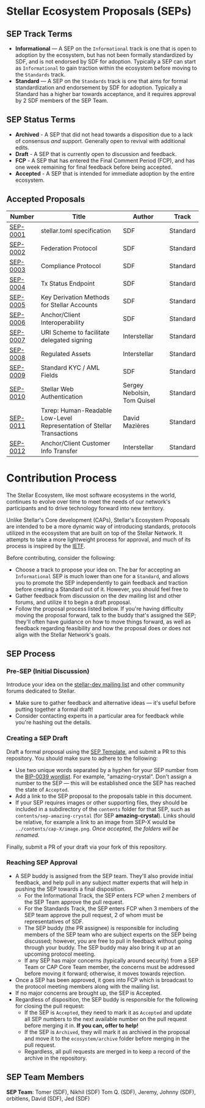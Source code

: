 # Stellar Ecosystem Proposals (SEPs)

## SEP Track Terms
* **Informational** — A SEP on the `Informational` track is one that is open to adoption by the
  ecosystem, but has not been formally standardized by SDF, and is not endorsed by SDF for
  adoption. Typically a SEP can start as `Informational` to gain traction within the ecosystem
  before moving to the `Standards` track.
* **Standard** — A SEP on the `Standards` track is one that aims for formal standardization and
  endorsement by SDF for adoption. Typically a Standard has a higher bar towards acceptance, and it
  requires approval by 2 SDF members of the SEP Team.

## SEP Status Terms
* **Archived** - A SEP that did not head towards a disposition due to a lack of consensus _and_
  support. Generally open to revival with additional edits.
* **Draft** - A SEP that is currently open to discussion and feedback.
* **FCP** - A SEP that has entered the Final Comment Period (FCP), and has one week remaining
  for final feedback before being accepted.
* **Accepted** - A SEP that is intended for immediate adoption by the entire ecosystem.

## Accepted Proposals

| Number | Title | Author | Track |
| --- | --- | --- | --- |
| [SEP-0001](sep-0001.md) | stellar.toml specification | SDF | Standard |
| [SEP-0002](sep-0002.md) | Federation Protocol | SDF | Standard |
| [SEP-0003](sep-0003.md) | Compliance Protocol | SDF | Standard |
| [SEP-0004](sep-0004.md) | Tx Status Endpoint | SDF | Standard |
| [SEP-0005](sep-0005.md) | Key Derivation Methods for Stellar Accounts | SDF | Standard |
| [SEP-0006](sep-0006.md) | Anchor/Client Interoperability | SDF | Standard |
| [SEP-0007](sep-0007.md) | URI Scheme to facilitate delegated signing | Interstellar | Standard |
| [SEP-0008](sep-0008.md) | Regulated Assets | Interstellar | Standard |
| [SEP-0009](sep-0009.md) | Standard KYC / AML Fields | SDF | Standard |
| [SEP-0010](sep-0010.md) | Stellar Web Authentication | Sergey Nebolsin, Tom Quisel | Standard |
| [SEP-0011](sep-0011.md) | Txrep: Human-Readable Low-Level Representation of Stellar Transactions | David Mazières | Standard |
| [SEP-0012](sep-0012.md) | Anchor/Client Customer Info Transfer | Interstellar | Standard |

# Contribution Process

The Stellar Ecosystem, like most software ecosystems in the world, continues to evolve over time to
meet the needs of our network's participants and to drive technology forward into new territory.

Unlike Stellar's Core development (CAPs), Stellar's Ecosystem Proposals are intended to be a more
dynamic way of introducing standards, protocols utilized in the ecosystem that are built on top of
the Stellar Network. It attempts to take a more lightweight process for approval, and much of its
process is inspired by the [IETF][ietf].

Before contributing, consider the following:

- Choose a track to propose your idea on. The bar for accepting an `Informational` SEP is much
  lower than one for a `Standard`, and allows you to promote the SEP independently to gain feedback
  and traction before creating a Standard out of it. However, you should feel free to 
- Gather feedback from discussion on the dev mailing list and other forums, and utilize it to begin
  a draft proposal.
- Follow the proposal process listed below. If you're having difficulty moving the proposal
  forward, talk to the buddy that's assigned the SEP; they'll often have guidance on how to move
  things forward, as well as feedback regarding feasibility and how the proposal does or does not
  align with the Stellar Network's goals.

## SEP Process
### Pre-SEP (Initial Discussion)
Introduce your idea on the [stellar-dev mailing list](https://groups.google.com/forum/?utm_medium=email&utm_source=footer#!forum/stellar-dev)
and other community forums dedicated to Stellar.

- Make sure to gather feedback and alternative ideas — it's useful before putting together a
  formal draft!
- Consider contacting experts in a particular area for feedback while you're hashing out the
  details.

### Creating a SEP Draft
Draft a formal proposal using the [SEP Template](../sep-template.md), and submit a PR to this
repository. You should make sure to adhere to the following:

* Use two unique words separated by a hyphen for your SEP number from the
  [BIP-0039 wordlist][wordlist]. For example, "amazing-crystal". Don't assign a number to the SEP
  — this will be established once the SEP has reached the state of `Accepted`.
* Add a link to the SEP proposal to the proposals table in this document.
* If your SEP requires images or other supporting files, they should be included in a subdirectory
  of the `contents` folder for that SEP, such as `contents/sep-amazing-crystal` (for SEP
  **amazing-crystal**). Links should be relative, for example a link to an image from SEP-X would
  be `../contents/cap-X/image.png`. *Once accepted, the folders will be renamed.*

Finally, submit a PR of your draft via your fork of this repository.

### Reaching SEP Approval
* A SEP buddy is assigned from the SEP team. They'll also provide initial feedback, and help pull
  in any subject matter experts that will help in pushing the SEP towards a final disposition.
  * For the Informational Track, the SEP enters FCP when 2 members of the SEP Team approve the pull
    request.
  * For the Standards Track, the SEP enters FCP when 3 members of the SEP team approve the pull
    request, 2 of whom must be representatives of SDF.
  * The SEP buddy (the PR assignee) is responsible for including members of the SEP team who are
    subject experts on the SEP being discussed; however, you are free to pull in feedback without
    going through your buddy. The SEP buddy may also bring it up at an upcoming protocol meeting.
  * If any SEP has major concerns (typically around security) from a SEP Team or CAP Core Team
    member, the concerns must be addressed before moving it forward; otherwise, it moves towards
    rejection.
* Once a SEP has been approved, it goes into FCP which is broadcast to the protocol meeting members
  along with the mailing list.
* If no major concerns are brought up, the SEP is Accepted.
* Regardless of disposition, the SEP buddy is responsible for the following for closing the pull
  request:
  * If the SEP is `Accepted`, they need to mark it as `Accepted` and update all SEP numbers to the
    next available number on the pull request before merging it in. **If you can, offer to help!**
  * If the SEP is `Archived`, they will mark it as archived in the proposal and move it to the
    `ecosystem/archive` folder before merging in the pull request.
  * Regardless, all pull requests are merged in to keep a record of the archive in the repository.

## SEP Team Members

**SEP Team**: Tomer (SDF), Nikhil (SDF) Tom Q. (SDF), Jeremy, Johnny (SDF), orbitlens, David (SDF),
Jed (SDF)

[wordlist]: https://github.com/bitcoin/bips/blob/master/bip-0039/english.txt
[ietf]: https://ietf.org/
